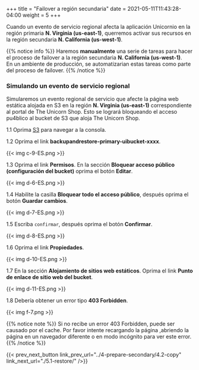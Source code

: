 +++
title = "Failover a región secundaria"
date =  2021-05-11T11:43:28-04:00
weight = 5
+++

Cuando un evento de servicio regional afecta la aplicación Unicornio en la región primaria **N. Virginia (us-east-1)**, querremos activar sus recursos en la región secundaria **N. California (us-west-1)**.

{{% notice info %}}
Haremos **manualmente** una serie de tareas para hacer el proceso de failover a la región secundaria **N. California (us-west-1)**.  
En un ambiente de producción, se automatizarian estas tareas como parte del proceso de failover.
{{% /notice %}}

### Simulando un evento de servicio regional

Simularemos un evento regional de servicio que afecte la página web estática alojada en S3 en la región  **N. Virginia (us-east-1)** correspondiente al portal de The Unicorn Shop. Esto se logrará bloqueando el acceso pu4blico al bucket de S3 que aloja The Unicorn Shop.

1.1 Oprima [S3](https://console.aws.amazon.com/s3/home?region=us-east-1#/) para navegar a la consola.

1.2 Oprima el link **backupandrestore-primary-uibucket-xxxx**.

{{< img c-9-ES.png >}}

1.3 Oprima el link **Permisos**. En la sección **Bloquear acceso público (configuración del bucket)** oprima el botón **Editar**.

{{< img d-6-ES.png >}}

1.4 Habilite la casilla **Bloquear todo el acceso público**, después oprima el botón **Guardar cambios**.

{{< img d-7-ES.png >}}

1.5 Escriba `confirmar`, después oprima el botón **Confirmar**.

{{< img d-8-ES.png >}}

1.6 Oprima el link **Propiedades**.  

{{< img d-10-ES.png >}}

1.7 En la sección **Alojamiento de sitios web estáticos**.  Oprima el link **Punto de enlace de sitio web del bucket**.

{{< img d-11-ES.png >}}

1.8  Debería obtener un error tipo **403 Forbidden**.

{{< img f-7.png >}}

{{% notice note %}}
Si no recibe un error 403 Forbidden, puede ser causado por el cache. Por favor intente recargando la página ,abriendo la página en un navegador diferente o en modo incógnito para ver este error.
{{% /notice  %}}

{{< prev_next_button link_prev_url="../4-prepare-secondary/4.2-copy" link_next_url="./5.1-restore/" />}}

